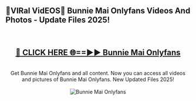 <h2>🔴VIRal VidEOS🔴 Bunnie Mai Onlyfans Videos And Photos - Update Files 2025!</h2>
<br>
<div align="center">
<h2><a href="https://virallinks.top/odZfE0" rel="nofollow">🔴 CLICK HERE 🌐==►► Bunnie Mai Onlyfans</a></h2>
<br>
Get Bunnie Mai Onlyfans and all content. Now you can access all videos and pictures of Bunnie Mai Onlyfans. New Updated Files 2025!
<br>
<br>
<a href="https://virallinks.top/odZfE0" rel="nofollow" data-target="animated-image.originalLink"><img src="https://i.imgur.com/dJHk4Zq.gif)" alt="Bunnie Mai Onlyfans" style="max-width: 100%; display: inline-block;" data-target="animated-image.originalImage"></a>
</div>
<br>
